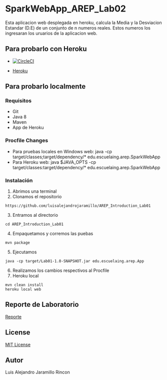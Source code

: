 # SparkWebApp_AREP_Lab02
Esta aplicacion web desplegada en heroku, calcula la Media y la Desviacion Estandar (D.E) de un conjunto de n numeros reales. Estos numeros los ingresaran los uruarios de la aplicacion web.

## Para probarlo con Heroku

* [![CircleCI](https://circleci.com/gh/luisalejandrojaramillo/AREP_SparkWebApp_Lab02.svg?style=svg)](https://circleci.com/gh/luisalejandrojaramillo/AREP_SparkWebApp_Lab02)

* [Heroku](https://sparkcalculatorarep.herokuapp.com/)


## Para probarlo localmente

### Requisitos
* Git
* Java 8
* Maven
* App de Heroku 

### Procfile Changes
* Para pruebas locales en Windows
web: java -cp target/classes;target/dependency/* edu.escuelaing.arep.SparkWebApp
* Para Heroku
web: java  $JAVA_OPTS -cp target/classes:target/dependency/* edu.escuelaing.arep.SparkWebApp

### Instalación
1. Abrimos una terminal
2. Clonamos el repositorio
```
https://github.com/luisalejandrojaramillo/AREP_Introduction_Lab01
```
3. Entramos al directorio
```
cd AREP_Introduction_Lab01
```
4. Empaquetamos y corremos las puebas
```
mvn package
```
5. Ejecutamos 
```
java -cp target/Lab01-1.0-SNAPSHOT.jar edu.escuelaing.arep.App
```
6. Realizamos los cambios respectivos al Procfile
7. Heroku local
```
mvn clean install
heroku local web
```

## Reporte de Laboratorio
[Reporte](/Lab01LaTexAREP.pdf)
## License
[MIT License ](/LICENSE)
## Autor
Luis Alejandro Jaramillo Rincon

